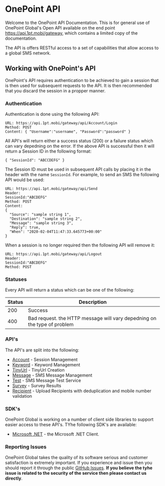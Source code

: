 # OnePoint API
Welcome to the OnePoint API Documentation. This is for general use of OnePoint Global's Open API available on the end point https://api.1pt.mobi/gateway, which contains a limited copy of the documentation.

The API is offers RESTful access to a set of capabilities that allow access to a global SMS network.

## Working with OnePoint's API
OnePoint's API requires authentication to be achieved to gain a session that is then used for subsequent requests to the API. It is then recommended that you discard the session in a propper manner.

### Authentication
Authentication is done using the following API:
```
URL: https://api.1pt.mobi/gateway/api/Account/Login
Method: POST
Content: { "Username":"username", "Password":"password" }
```
All API's will return either a success status (200) or a failure status which can vary depedning on the error. If the above API is successful then it will return a Session ID in the following format:
```
{ "SessionId": "ABCCDEFG" }
```
The Session ID must be used in subsequent API calls by placing it in the header with the name `SessionId`. For example, to send an SMS the following API would be used:
```
URL: https://api.1pt.mobi/gateway/api/Send
Header:
SessionId:"ABCDEFG"
Method: POST
Content:
{
  "Source": "sample string 1",
  "Destination": "sample string 2",
  "Message": "sample string 3",
  "Reply": true,
  "When": "2020-02-04T11:47:33.645773+00:00"
}
```
When a session is no longer required then the following API will remove it:
```
URL: https://api.1pt.mobi/gateway/api/Logout
Header:
SessionId:"ABCDEFG"
Method: POST
```

### Statuses
Every API will return a status which can be one of the following:

Status | Description
------ | -----------
200 | Success
400 | Bad request. the HTTP message will vary depedning on the type of problem

### API's
The API's are split into the following:
* [Account](Account.md) - Session Management
* [Keyword](Keyword.md) - Keyword Management
* [TinyUrl](TinyUrl.md) - TinyUrl Creation
* [Message](Message.md) - SMS Message Management
* [Test](Test.md) - SMS Message Test Service
* [Survey](Survey.md) - Survey Results
* [Recipient](Recipient.md) - Upload Recipients with deduplication and mobile number validation

### SDK's
OnePoint Global is working on a number of client side libraries to support easier access to these API's.
TYhe following SDK's are available:
* [Microsoft .NET](dotNET.md) - the Microsoft .NET Client.

### Reporting Issues
OnePoint Global takes the quality of its software serious and customer satisfaction is extremely important.
If you experience and issue then you should report it through the public [GitHub Issues](https://github.com/OnePointGlobal/OnePoint-API-Documentation/issues).
**If you believe the tyhe issue is related to the security of the service then please contact us directly**.

